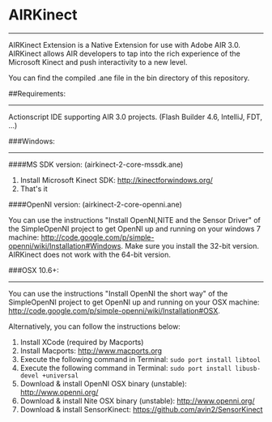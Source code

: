 # AIRKinect
***
AIRKinect Extension is a Native Extension for use with Adobe AIR 3.0. AIRKinect allows AIR developers to tap into the rich experience of the Microsoft Kinect and push interactivity to a new level.

You can find the compiled .ane file in the bin directory of this repository.

##Requirements:
***

Actionscript IDE supporting AIR 3.0 projects. (Flash Builder 4.6, IntelliJ, FDT, ...)

###Windows:
***

####MS SDK version: (airkinect-2-core-mssdk.ane)

1. Install Microsoft Kinect SDK: <http://kinectforwindows.org/>
2. That's it

####OpenNI version: (airkinect-2-core-openni.ane)

You can use the instructions "Install OpenNI,NITE and the Sensor Driver" of the SimpleOpenNI project to get OpenNI up and running on your windows 7 machine: <http://code.google.com/p/simple-openni/wiki/Installation#Windows>. Make sure you install the 32-bit version. AIRKinect does not work with the 64-bit version.


###OSX 10.6+:
***
You can use the instructions "Install OpenNI the short way" of the SimpleOpenNI project to get OpenNI up and running on your OSX machine: <http://code.google.com/p/simple-openni/wiki/Installation#OSX>.

Alternatively, you can follow the instructions below:

1. Install XCode (required by Macports)
2. Install Macports: <http://www.macports.org>
3. Execute the following command in Terminal: `sudo port install libtool`
4. Execute the following command in Terminal: `sudo port install libusb-devel +universal`
5. Download & install OpenNI OSX binary (unstable): <http://www.openni.org/>
6. Download & install Nite OSX binary (unstable): <http://www.openni.org/>
7. Download & install SensorKinect: <https://github.com/avin2/SensorKinect>